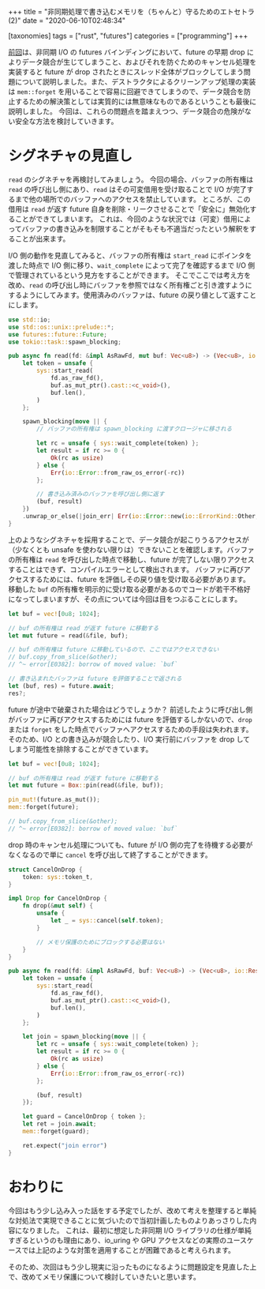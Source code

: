 +++
title = "非同期処理で書き込むメモリを（ちゃんと）守るためのエトセトラ (2)"
date = "2020-06-10T02:48:34"

[taxonomies]
tags = ["rust", "futures"]
categories = ["programming"]
+++

[前回](/memory-safety-in-async-1)は、非同期 I/O の futures バインディングにおいて、future の早期 drop によりデータ競合が生じてしまうこと、およびそれを防ぐためのキャンセル処理を実装すると future が drop されたときにスレッド全体がブロックしてしまう問題について説明しました。また、デストラクタによるクリーンアップ処理の実装は `mem::forget` を用いることで容易に回避できてしまうので、データ競合を防止するための解決策としては実質的には無意味なものであるということも最後に説明しました。
今回は、これらの問題点を踏まえつつ、データ競合の危険がない安全な方法を検討していきます。

<!-- more -->

# シグネチャの見直し

`read` のシグネチャを再検討してみましょう。
今回の場合、バッファの所有権は `read` の呼び出し側にあり、`read` はその可変借用を受け取ることで I/O が完了するまで他の場所でのバッファへのアクセスを禁止しています。
ところが、この借用は `read` が返す future 自身を削除・リークさせることで「安全に」無効化することができてしまいます。
これは、今回のような状況では（可変）借用によってバッファの書き込みを制限することがそもそも不適当だったという解釈をすることが出来ます。

I/O 側の動作を見直してみると、バッファの所有権は `start_read` にポインタを渡した時点で I/O 側に移り、`wait_complete` によって完了を確認するまで I/O 側で管理されているという見方をすることができます。
そこでここでは考え方を改め、`read` の呼び出し時にバッファを参照ではなく所有権ごと引き渡すようにするようにしてみます。使用済みのバッファは、future の戻り値として返すことにします。

```rust
use std::io;
use std::os::unix::prelude::*;
use futures::future::Future;
use tokio::task::spawn_blocking;

pub async fn read(fd: &impl AsRawFd, mut buf: Vec<u8>) -> (Vec<u8>, io::Result<usize>) {
    let token = unsafe {
        sys::start_read(
            fd.as_raw_fd(),
            buf.as_mut_ptr().cast::<c_void>(),
            buf.len(),
        )
    };

    spawn_blocking(move || {
        // バッファの所有権は spawn_blocking に渡すクロージャに移される

        let rc = unsafe { sys::wait_complete(token) };
        let result = if rc >= 0 {
            Ok(rc as usize)
        } else {
            Err(io::Error::from_raw_os_error(-rc))
        };

        // 書き込み済みのバッファを呼び出し側に返す
        (buf, result)
    })
    .unwrap_or_else(|join_err| Err(io::Error::new(io::ErrorKind::Other, join_err)))
}
```

上のようなシグネチャを採用することで、データ競合が起こりうるアクセスが（少なくとも unsafe を使わない限りは）できないことを確認します。バッファの所有権は `read` を呼び出した時点で移動し、future が完了しない限りアクセスすることはできず、コンパイルエラーとして検出されます。
バッファに再びアクセスするためには、future を評価しその戻り値を受け取る必要があります。
移動した `buf` の所有権を明示的に受け取る必要があるのでコードが若干不格好になってしまいますが、その点については今回は目をつぶることにします。

```rust
let buf = vec![0u8; 1024];

// buf の所有権は read が返す future に移動する
let mut future = read(&file, buf);

// buf の所有権は future に移動しているので、ここではアクセスできない
// buf.copy_from_slice(&other);
// ^~ error[E0382]: borrow of moved value: `buf`

// 書き込まれたバッファは future を評価することで返される
let (buf, res) = future.await;
res?;
```

future が途中で破棄された場合はどうでしょうか？
前述したように呼び出し側がバッファに再びアクセスするためには future を評価するしかないので、`drop` または `forget` をした時点でバッファへアクセスするための手段は失われます。そのため、I/O との書き込みが競合したり、I/O 実行前にバッファを drop してしまう可能性を排除することができています。

```rust
let buf = vec![0u8; 1024];

// buf の所有権は read が返す future に移動する
let mut future = Box::pin(read(&file, buf));

pin_mut!(future.as_mut());
mem::forget(future);

// buf.copy_from_slice(&other);
// ^~ error[E0382]: borrow of moved value: `buf`
```

drop 時のキャンセル処理についても、future が I/O 側の完了を待機する必要がなくなるので単に `cancel` を呼び出して終了することができます。

```rust
struct CancelOnDrop {
    token: sys::token_t,
}

impl Drop for CancelOnDrop {
    fn drop(&mut self) {
        unsafe {
            let _ = sys::cancel(self.token);
        }

        // メモリ保護のためにブロックする必要はない
    }
}

pub async fn read(fd: &impl AsRawFd, buf: Vec<u8>) -> (Vec<u8>, io::Result<usize>) {
    let token = unsafe {
        sys::start_read(
            fd.as_raw_fd(),
            buf.as_mut_ptr().cast::<c_void>(),
            buf.len(),
        )
    };

    let join = spawn_blocking(move || {
        let rc = unsafe { sys::wait_complete(token) };
        let result = if rc >= 0 {
            Ok(rc as usize)
        } else {
            Err(io::Error::from_raw_os_error(-rc))
        };

        (buf, result)
    });

    let guard = CancelOnDrop { token };
    let ret = join.await;
    mem::forget(guard);

    ret.expect("join error")
}
```

# おわりに

今回はもう少し込み入った話をする予定でしたが、改めて考えを整理すると単純な対処法で実現できることに気づいたので当初計画したものよりあっさりした内容になりました。
これは、最初に想定した非同期 I/O ライブラリの仕様が単純すぎるというのも理由にあり、io_uring や GPU アクセスなどの実際のユースケースでは上記のような対策を適用することが困難であると考えられます。

そのため、次回はもう少し現実に沿ったものになるように問題設定を見直した上で、改めてメモリ保護について検討していきたいと思います。
